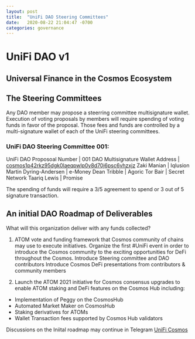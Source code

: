 ```yaml
---
layout: post
title:  "UniFi DAO Steering Committees"
date:   2020-08-22 21:04:47 -0700
categories: governance
---
```


# UniFi DAO v1
## Universal Finance in the Cosmos Ecosystem

## The Steering Committees
Any DAO member may propose a steerring committee multisignature wallet. Execution of voting proposals by members will require spending of voting funds in favor of the proposal. Those fees and funds are controlled by a multi-signature wallet of each of the UniFi steering committees. 

### UniFi DAO Steering Committee 001:

UniFi DAO Proposoal Number | 001 
DAO Multisignature Wallet Address | [cosmos1p42rkz95dgk0laeqpwlp0y8d70j6psc6vhzxjz](https://hubble.figment.network/cosmos/chains/cosmoshub-3/accounts/cosmos1p42rkz95dgk0laeqpwlp0y8d70j6psc6vhzxjz)
Zaki Manian | Iqlusion
Martin Dyring-Andersen | e-Money
Dean Tribble | Agoric
Tor Bair | Secret Network
Taariq Lewis | Promise

The spending of funds will require a 3/5 agreement to spend or 3 out of 5 signature transaction.

## An initial DAO Roadmap of Deliverables
What will this organization deliver with any funds collected?

1. ATOM vote and funding framework that Cosmos community of chains may use to execute initiatives.
Organize the first #UniFi event in order to introduce the Cosmos community to the exciting opportunities for DeFi throughout the Cosmos.
Introduce Steering committee and DAO contributors
Introduce Cosmos DeFi presentations from contributors & community members

2. Launch the ATOM 2021 initiative for Cosmos consensus upgrades to enable ATOM staking and DeFi features on the Cosmos Hub including:
  * Implementation of Peggy on the CosmosHub
  * Automated Market Maker on CosmosHub
  * Staking derivatives for ATOMs
  * Wallet Transaction fees supported by Cosmos Hub validators


Discussions on the Iniital roadmap may continue in Telegram
[UniFi Cosmos](https://t.me/unificosmos)
